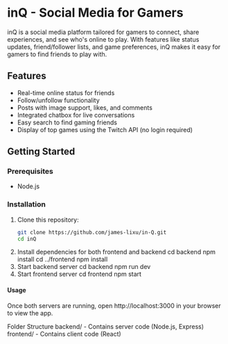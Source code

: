 # inQ - Social Media for Gamers

inQ is a social media platform tailored for gamers to connect, share experiences, and see who's online to play. With features like status updates, friend/follower lists, and game preferences, inQ makes it easy for gamers to find friends to play with.

## Features
- Real-time online status for friends
- Follow/unfollow functionality
- Posts with image support, likes, and comments
- Integrated chatbox for live conversations
- Easy search to find gaming friends
- Display of top games using the Twitch API (no login required)

## Getting Started

### Prerequisites
- Node.js

### Installation

1. Clone this repository:
     ```bash
     git clone https://github.com/james-lixu/in-Q.git
     cd inQ
2. Install dependencies for both frontend and backend
     cd backend
     npm install
     cd ../frontend
     npm install
3. Start backend server
     cd backend
     npm run dev
4. Start frontend server
     cd frontend
     npm start

#### Usage

Once both servers are running, open http://localhost:3000 in your browser to view the app.

Folder Structure
  backend/ - Contains server code (Node.js, Express)
  frontend/ - Contains client code (React)
